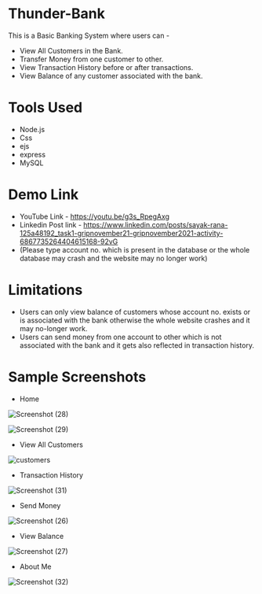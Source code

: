 # Thunder-Bank

This is a Basic Banking System where users can -
* View All Customers in the Bank.
* Transfer Money from one customer to other.
* View Transaction History before or after transactions.
* View Balance of any customer associated with the bank.

# Tools Used
* Node.js
* Css
* ejs
* express
* MySQL

# Demo Link
* YouTube Link - https://youtu.be/g3s_RpegAxg
* Linkedin Post link - https://www.linkedin.com/posts/sayak-rana-125a48192_task1-gripnovember21-gripnovember2021-activity-6867735264404615168-92vG
* (Please type account no. which is present in the database or the whole database may crash and the website may no longer work)

# Limitations
* Users can only view balance of customers whose account no. exists or is associated with the bank otherwise the whole website crashes and it may no-longer work.
* Users can send money from one account to other which is not associated with the bank and it gets also reflected in transaction history.

# Sample Screenshots

* Home

![Screenshot (28)](https://user-images.githubusercontent.com/72291718/142738806-fa0b10ad-e905-4d11-8f89-7e4b3d44b5dd.png)

![Screenshot (29)](https://user-images.githubusercontent.com/72291718/142738792-71a71187-d81d-4e4e-979e-cc266a3c3008.png)

* View All Customers

![customers](https://user-images.githubusercontent.com/72291718/142738825-a49a4bb1-6ee4-4410-b123-46562d7ea3ba.png)

* Transaction History

![Screenshot (31)](https://user-images.githubusercontent.com/72291718/142738842-fd07a67a-05b8-4ecc-823a-20bceda4a955.png)

* Send Money

![Screenshot (26)](https://user-images.githubusercontent.com/72291718/142738850-7f4498c0-0d39-47b3-9cf5-d94eb571f9eb.png)

* View Balance

![Screenshot (27)](https://user-images.githubusercontent.com/72291718/142738861-e7a88c75-5be5-4195-a710-aee3ecd62de6.png)

* About Me

![Screenshot (32)](https://user-images.githubusercontent.com/72291718/142738866-e19fcdf5-10bf-412f-ad31-838eba7749c4.png)





